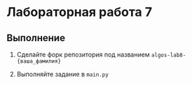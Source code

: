 # Лабораторная работа 7

## Выполнение

1. Сделайте форк репозитория под названием `algos-lab8-{ваша_фамилия}`

2. Выполняйте задание в `main.py`
